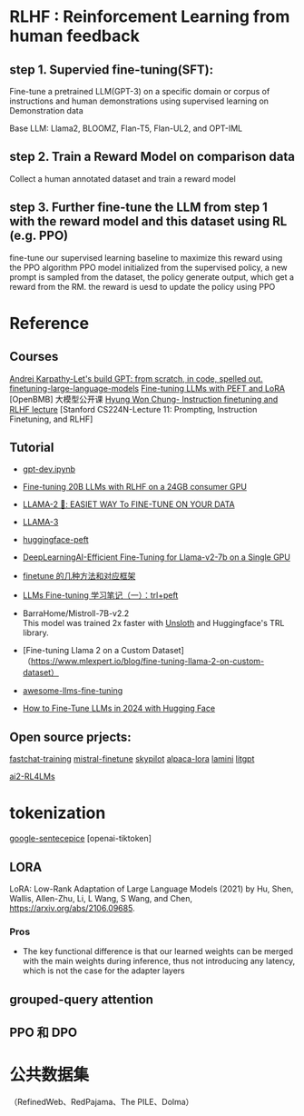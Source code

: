
# RLHF : Reinforcement Learning from human feedback

## step 1. Supervied fine-tuning(SFT): 

Fine-tune a pretrained LLM(GPT-3) on a specific domain or corpus of instructions and human demonstrations  using supervised learning on Demonstration data 

Base LLM:  Llama2, BLOOMZ, Flan-T5, Flan-UL2, and OPT-IML

## step 2. Train a Reward Model on comparison data

 Collect a human annotated dataset and train a reward model

## step 3. Further fine-tune the LLM from step 1 with the reward model and this dataset using RL (e.g. PPO)

fine-tune our supervised learning baseline to maximize this reward using the PPO algorithm
PPO model initialized from the supervised policy, a new prompt is sampled from the dataset, the policy generate output,  which get a reward from the RM. the reward is uesd to update the policy using PPO


# Reference

## Courses

[Andrej Karpathy-Let's build GPT: from scratch, in code, spelled out.](https://www.youtube.com/watch?v=kCc8FmEb1nY&list=PLAqhIrjkxbuWI23v9cThsA9GvCAUhRvKZ&index=7)
[finetuning-large-language-models](https://learn.deeplearning.ai/courses/finetuning-large-language-models/)
[Fine-tuning LLMs with PEFT and LoRA](https://www.youtube.com/watch?v=Us5ZFp16PaU&t=232s)
[OpenBMB] 大模型公开课
[Hyung Won Chung- Instruction finetuning and RLHF lecture](https://www.youtube.com/watch?v=zjrM-MW-0y0)
[Stanford CS224N-Lecture 11: Prompting, Instruction Finetuning, and RLHF]

## Tutorial

- [gpt-dev.ipynb](https://colab.research.google.com/drive/13QHBS__yCPQI8B_wVwVV0b05_gCH-7Pq)

- [Fine-tuning 20B LLMs with RLHF on a 24GB consumer GPU](https://huggingface.co/blog/trl-peft)

- [LLAMA-2 🦙: EASIET WAY To FINE-TUNE ON YOUR DATA](https://www.youtube.com/watch?v=LslC2nKEEGU&list=PLVEEucA9MYhMkc4HvgHw-TvycgoMhADOI)
- [LLAMA-3](https://llama.meta.com/docs/model-cards-and-prompt-formats/meta-llama-3)

- [huggingface-peft](https://huggingface.co/blog/peft)

- [DeepLearningAI-Efficient Fine-Tuning for Llama-v2-7b on a Single GPU](https://www.youtube.com/watch?v=g68qlo9Izf0)

- [finetune 的几种方法和对应框架 ](https://note.iawen.com/note/llm/finetune)
- [LLMs Fine-tuning 学习笔记（一）：trl+peft](https://www.cnblogs.com/lokvahkoor/p/17413273.html)


- BarraHome/Mistroll-7B-v2.2  
This model was trained 2x faster with [Unsloth](https://github.com/unslothai/unsloth) and Huggingface's TRL library.
- [Fine-tuning Llama 2 on a Custom Dataset]（https://www.mlexpert.io/blog/fine-tuning-llama-2-on-custom-dataset）
- [awesome-llms-fine-tuning](https://github.com/Curated-Awesome-Lists/awesome-llms-fine-tuning)
- [How to Fine-Tune LLMs in 2024 with Hugging Face](https://www.philschmid.de/fine-tune-llms-in-2024-with-trl#4-fine-tune-llm-using-trl-and-the-sfttrainer)
 

## Open source prjects:

[fastchat-training](https://github.com/lm-sys/FastChat/blob/main/docs/training.md)
[mistral-finetune](https://github.com/mistralai/mistral-finetune)
[skypilot](https://github.com/skypilot-org/skypilot)
[alpaca-lora](https://github.com/tloen/alpaca-lora)
[lamini](https://github.com/lamini-ai/lamini)
[litgpt](https://github.com/Lightning-AI/litgpt)

[ai2-RL4LMs](https://github.com/allenai/RL4LMs)

# tokenization

[google-sentecepice]()
[openai-tiktoken]



## LORA

LoRA: Low-Rank Adaptation of Large Language Models (2021) by Hu, Shen, Wallis, Allen-Zhu, Li, L Wang, S Wang, and Chen, https://arxiv.org/abs/2106.09685.

### Pros

- The key functional difference is that our learned weights can be merged with the main weights during
inference, thus not introducing any latency, which is not the case for the adapter layers


## grouped-query attention

## PPO 和 DPO


# 公共数据集
（RefinedWeb、RedPajama、The PILE、Dolma）
